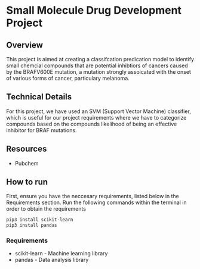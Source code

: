 # Small Molecule Drug Development Project

## Overview

This project is aimed at creating a classifcation predication model to identify small chemcial compounds that are potential inhibtiors of cancers caused by the BRAFV600E mutation, a mutation strongly assoicated with the onset of various forms of cancer, particulary melanoma. 

## Technical Details 

For this project, we have used an SVM (Support Vector Machine) classifier, which is useful for our project requirements where we have to categorize compounds based on the compounds likelihood of being an effective inhibitor for BRAF mutations.

## Resources 

* Pubchem 

## How to run 
First, ensure you have the neccesary requirements, listed below in the Requirements section. Run the following commands within the terminal in order to obtain the requirements

``` sh
pip3 install scikit-learn
pip3 install pandas
```

### Requirements 

* scikit-learn - Machine learning library
* pandas - Data analysis library











